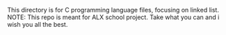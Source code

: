 
This directory is for C programming language files, focusing on linked list.
NOTE: This repo is meant  for ALX school project. Take what you can and i wish you all the best.
